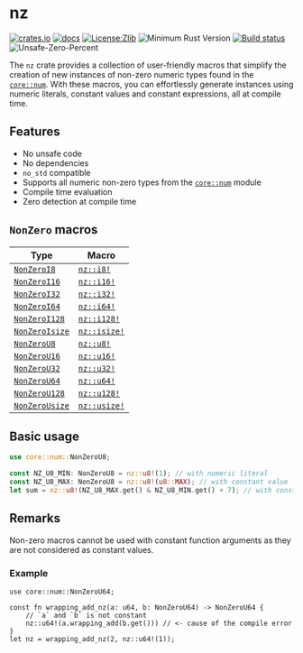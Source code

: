 # nz

[![crates.io](https://img.shields.io/crates/v/nz.svg)](https://crates.io/crates/hyper)
[![docs](https://docs.rs/nz/badge.svg)](https://docs.rs/nz)
[![License:Zlib](https://img.shields.io/badge/License-Zlib-brightgreen.svg)](https://opensource.org/licenses/Zlib)
![Minimum Rust Version](https://img.shields.io/badge/Min%20Rust-1.47-green.svg)
[![Build status](https://github.com/noelhorvath/nz/actions/workflows/rust.yml/badge.svg?branch=main)](https://github.com/noelhorvath/nz/actions/workflows/rust.yml)
![Unsafe-Zero-Percent](https://img.shields.io/badge/Unsafety-0%25-brightgreen.svg)

The `nz` crate provides a collection of user-friendly macros that simplify the creation
of new instances of non-zero numeric types found in the [`core::num`](https://doc.rust-lang.org/stable/core/num). With these macros,
you can effortlessly generate instances using numeric literals, constant values and
constant expressions, all at compile time.

## Features

* No unsafe code
* No dependencies
* `no_std` compatible
* Supports all numeric non-zero types from the [`core::num`](https://doc.rust-lang.org/stable/core/num) module
* Compile time evaluation
* Zero detection at compile time

## `NonZero` macros

| Type | Macro |
|------|-------|
| [`NonZeroI8`](https://doc.rust-lang.org/stable/core/num/struct.NonZeroI8.html) | [`nz::i8!`](https://docs.rs/nz/%2A/nz/macro.i8.html) |
| [`NonZeroI16`](https://doc.rust-lang.org/stable/core/num/struct.NonZeroI16.html) | [`nz::i16!`](https://docs.rs/nz/%2A/nz/macro.i16.html) |
| [`NonZeroI32`](https://doc.rust-lang.org/stable/core/num/struct.NonZeroI32.html) | [`nz::i32!`](https://docs.rs/nz/%2A/nz/macro.i32.html) |
| [`NonZeroI64`](https://doc.rust-lang.org/stable/core/num/struct.NonZeroI64.html) | [`nz::i64!`](https://docs.rs/nz/%2A/nz/macro.i64.html) |
| [`NonZeroI128`](https://doc.rust-lang.org/stable/core/num/struct.NonZeroI128.html) | [`nz::i128!`](https://docs.rs/nz/%2A/nz/macro.i128.html) |
| [`NonZeroIsize`](https://doc.rust-lang.org/stable/core/num/struct.NonZeroIsize.html) | [`nz::isize!`](https://docs.rs/nz/%2A/nz/macro.isize.html) |
| [`NonZeroU8`](https://doc.rust-lang.org/stable/core/num/struct.NonZeroU8.html) | [`nz::u8!`](https://docs.rs/nz/%2A/nz/macro.u8.html) |
| [`NonZeroU16`](https://doc.rust-lang.org/stable/core/num/struct.NonZeroU16.html) | [`nz::u16!`](https://docs.rs/nz/%2A/nz/macro.u16.html) |
| [`NonZeroU32`](https://doc.rust-lang.org/stable/core/num/struct.NonZeroU32.html) | [`nz::u32!`](https://docs.rs/nz/%2A/nz/macro.u32.html) |
| [`NonZeroU64`](https://doc.rust-lang.org/stable/core/num/struct.NonZeroU64.html) | [`nz::u64!`](https://docs.rs/nz/%2A/nz/macro.u64.html) |
| [`NonZeroU128`](https://doc.rust-lang.org/stable/core/num/struct.NonZeroU128.html) | [`nz::u128!`](https://docs.rs/nz/%2A/nz/macro.u128.html) |
| [`NonZeroUsize`](https://doc.rust-lang.org/stable/core/num/struct.NonZeroUsize.html) | [`nz::usize!`](https://docs.rs/nz/%2A/nz/macro.usize.html) |

## Basic usage

```rust
use core::num::NonZeroU8;

const NZ_U8_MIN: NonZeroU8 = nz::u8!(1); // with numeric literal
const NZ_U8_MAX: NonZeroU8 = nz::u8!(u8::MAX); // with constant value
let sum = nz::u8!(NZ_U8_MAX.get() & NZ_U8_MIN.get() + 7); // with constant expression
```

## Remarks

Non-zero macros cannot be used with constant function arguments as they
are not considered as constant values.

### Example

```rust, compile_fail
use core::num::NonZeroU64;

const fn wrapping_add_nz(a: u64, b: NonZeroU64) -> NonZeroU64 {
    // `a` and `b` is not constant
    nz::u64!(a.wrapping_add(b.get())) // <- cause of the compile error
}
let nz = wrapping_add_nz(2, nz::u64!(1));
```